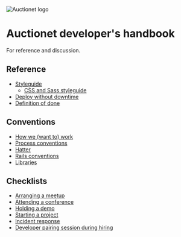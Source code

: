 <!-- Export from Figma: https://www.figma.com/file/jEp6AjNGBdfPrHR6RzGnCX/Untitled?node-id=0:1&mode=dev -->
![Auctionet logo](https://github.com/barsoom/devbook/assets/54472509/4e532404-4c95-47d6-b873-5e8df0be8def)

# Auctionet developer's handbook

For reference and discussion.

## Reference

* [Styleguide](/styleguide)
  * [CSS and Sass styleguide](/styleguide/css)
* [Deploy without downtime](/deploy_without_downtime)
* [Definition of done](/definition_of_done)

## Conventions

* [How we (want to) work](/how_we_work)
* [Process conventions](/process)
* [Hatter](/hatter)
* [Rails conventions](/rails_conventions)
* [Libraries](/libs)

## Checklists

* [Arranging a meetup](/arranging_a_meetup)
* [Attending a conference](/attending_a_conference)
* [Holding a demo](/holding_a_demo)
* [Starting a project](/starting_a_project)
* [Incident response](/incidents)
* [Developer pairing session during hiring](/interview)
